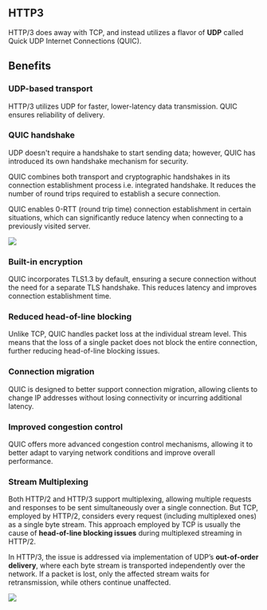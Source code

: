 ## HTTP3

HTTP/3 does away with TCP, and instead utilizes a flavor of **UDP** called Quick UDP Internet Connections (QUIC).

## Benefits

### UDP-based transport

HTTP/3 utilizes UDP for faster, lower-latency data transmission. QUIC ensures reliability of delivery.

### QUIC handshake

UDP doesn't require a handshake to start sending data; however, QUIC has introduced its own handshake mechanism for security.

QUIC combines both transport and cryptographic handshakes in its connection establishment process i.e. integrated handshake. It reduces the number of round trips required to establish a secure connection.

QUIC enables 0-RTT (round trip time) connection establishment in certain situations, which can significantly reduce latency when connecting to a previously visited server.

<img src="../../assets/QUIC-handshake.png">

### Built-in encryption

QUIC incorporates TLS1.3 by default, ensuring a secure connection without the need for a separate TLS handshake. This reduces latency and improves connection establishment time.

### Reduced head-of-line blocking

Unlike TCP, QUIC handles packet loss at the individual stream level. This means that the loss of a single packet does not block the entire connection, further reducing head-of-line blocking issues.

### Connection migration

QUIC is designed to better support connection migration, allowing clients to change IP addresses without losing connectivity or incurring additional latency.

### Improved congestion control

QUIC offers more advanced congestion control mechanisms, allowing it to better adapt to varying network conditions and improve overall performance.

### Stream Multiplexing

Both HTTP/2 and HTTP/3 support multiplexing, allowing multiple requests and responses to be sent simultaneously over a single connection. But TCP, employed by HTTP/2, considers every request (including multiplexed ones) as a single byte stream. This approach employed by TCP is usually the cause of **head-of-line blocking issues** during multiplexed streaming in HTTP/2.

In HTTP/3, the issue is addressed via implementation of UDP’s **out-of-order delivery**, where each byte stream is transported independently over the network. If a packet is lost, only the affected stream waits for retransmission, while others continue unaffected.

<img src="../../assets/QUIC-streaming.png">
